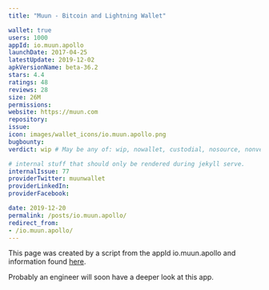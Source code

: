 ```yaml
---
title: "Muun - Bitcoin and Lightning Wallet"

wallet: true
users: 1000
appId: io.muun.apollo
launchDate: 2017-04-25
latestUpdate: 2019-12-02
apkVersionName: beta-36.2
stars: 4.4
ratings: 48
reviews: 28
size: 26M
permissions:
website: https://muun.com
repository:
issue:
icon: images/wallet_icons/io.muun.apollo.png
bugbounty:
verdict: wip # May be any of: wip, nowallet, custodial, nosource, nonverifiable, verifiable, bounty, cert1, cert2, cert3

# internal stuff that should only be rendered during jekyll serve.
internalIssue: 77
providerTwitter: muunwallet
providerLinkedIn:
providerFacebook:

date: 2019-12-20
permalink: /posts/io.muun.apollo/
redirect_from:
- /io.muun.apollo/
---
```


This page was created by a script from the appId io.muun.apollo and information found
[here](https://play.google.com/store/apps/details?id=io.muun.apollo).

Probably an engineer will soon have a deeper look at this app.
